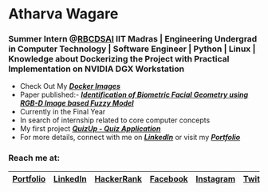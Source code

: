# Atharva Wagare
### Summer Intern @[RBCDSAI](https://rbcdsai.iitm.ac.in/) IIT Madras | Engineering Undergrad in Computer Technology | Software Engineer | Python | Linux | Knowledge about Dockerizing the Project with Practical Implementation on NVIDIA DGX Workstation

- Check Out My [***___Docker Images___***](https://hub.docker.com/u/atharvawagare)
- Paper published:- [***___Identification of Biometric Facial Geometry using RGB-D Image based Fuzzy Model___***](https://www.researchgate.net/publication/363272731_Identification_of_Biometric_Facial_Geometry_using_RGB-D_Image_based_Fuzzy_Model)
- Currently in the Final Year
- In search of internship related to core computer concepts
- My first project [***QuizUp - Quiz Application***](https://atharvawagare.github.io/quiz-app/)
- For more details, connect with me on [***LinkedIn***](https://linkedin.com/in/atharvawagare/) or visit my [***Portfolio***](https://atharvawagare.github.io/)

### Reach me at:
| [Portfolio](https://atharvawagare.github.io/) | [LinkedIn](https://linkedin.com/in/atharvawagare/) | [HackerRank](https://hackerrank.com/atharvawagare) |[Facebook](https://facebook.com/atharvawagare/) | [Instagram](https://instagram.com/atharvawagare/) | [Twitter](https://twitter.com/atharvawagare/) | [Blogger](https://atharvawagare.blogspot.com/) | [KooApp](https://www.kooapp.com/profile/atharvawagare) |
|---|---|---|---|---|---|---|---|


<!--
This is comment and below also
--!>

<!-- **atharvawagare/atharvawagare** is a ✨ _special_ ✨ repository because its `README.md` (this file) appears on your GitHub profile.

Here are some ideas to get you started:

- 🔭 I’m currently working on ...
- 🌱 I’m currently learning ...
- 👯 I’m looking to collaborate on ...
- 🤔 I’m looking for help with ...
- 💬 Ask me about ...
- 📫 How to reach me: ...
- 😄 Pronouns: ...
- ⚡ Fun fact: ... -->

